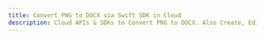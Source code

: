 ---title: Convert PNG to DOCX via Swift SDK in Clouddescription: Cloud APIs & SDKs to Convert PNG to DOCX. Also Create, Edit & Render Microsoft Word & OpenOffice documents in the Cloud.---